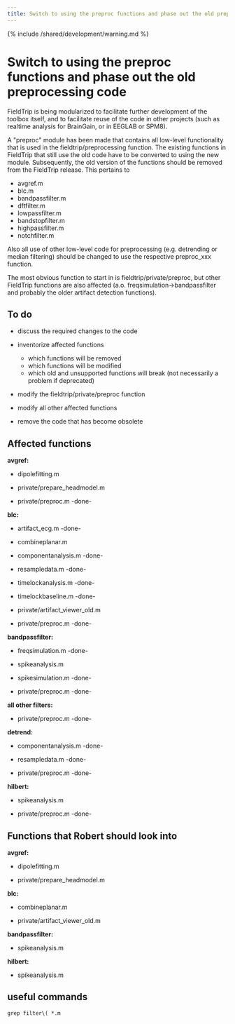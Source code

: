 ```yaml
---
title: Switch to using the preproc functions and phase out the old preprocessing code
---
```


{% include /shared/development/warning.md %}

# Switch to using the preproc functions and phase out the old preprocessing code

FieldTrip is being modularized to facilitate further development of the toolbox itself, and to facilitate reuse of the code in other projects (such as realtime analysis for BrainGain, or in EEGLAB or SPM8).

A "preproc" module has been made that contains all low-level functionality that is used in the fieldtrip/preprocessing function. The existing functions in FieldTrip that still use the old code have to be converted to using the new module. Subsequently, the old version of the functions should be removed from the FieldTrip release. This pertains to

- avgref.m
- blc.m
- bandpassfilter.m
- dftfilter.m
- lowpassfilter.m
- bandstopfilter.m
- highpassfilter.m
- notchfilter.m

Also all use of other low-level code for preprocessing (e.g. detrending or median filtering) should be changed to use the respective preproc_xxx function.

The most obvious function to start in is fieldtrip/private/preproc, but other FieldTrip functions are also affected (a.o. freqsimulation->bandpassfilter and probably the older artifact detection functions).

## To do

- discuss the required changes to the code

- inventorize affected functions

  - which functions will be removed
  - which functions will be modified
  - which old and unsupported functions will break (not necessarily a problem if deprecated)

- modify the fieldtrip/private/preproc function

- modify all other affected functions

- remove the code that has become obsolete

## Affected functions

**avgref:**

- dipolefitting.m

- private/prepare_headmodel.m

- private/preproc.m -done-

**blc:**

- artifact_ecg.m -done-

- combineplanar.m

- componentanalysis.m -done-

- resampledata.m -done-

- timelockanalysis.m -done-

- timelockbaseline.m -done-

- private/artifact_viewer_old.m

- private/preproc.m -done-

**bandpassfilter:**

- freqsimulation.m -done-

- spikeanalysis.m

- spikesimulation.m -done-

- private/preproc.m -done-

**all other filters:**

- private/preproc.m -done-

**detrend:**

- componentanalysis.m -done-

- resampledata.m -done-

- private/preproc.m -done-

**hilbert:**

- spikeanalysis.m

- private/preproc.m -done-

## Functions that Robert should look into

**avgref:**

- dipolefitting.m

- private/prepare_headmodel.m

**blc:**

- combineplanar.m

- private/artifact_viewer_old.m

**bandpassfilter:**

- spikeanalysis.m

**hilbert:**

- spikeanalysis.m

## useful commands

    grep filter\( *.m
